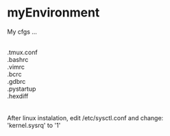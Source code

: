 # myEnvironment
My cfgs ...<br><br>

.tmux.conf<br>
.bashrc<br>
.vimrc<br>
.bcrc<br>
.gdbrc<br>
.pystartup<br>
.hexdiff<br>
<br>
<br>
After linux instalation, edit /etc/sysctl.conf and change:<br>
'kernel.sysrq' to '1'<br>
